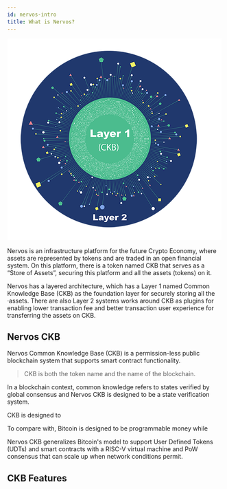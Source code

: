 ```yaml
---
id: nervos-intro
title: What is Nervos?
---
```


![nervos-log](assets/nervos-layers.png)

Nervos is an infrastructure platform for the future Crypto Economy, where assets are represented by tokens and are traded in an open financial system. On this platform, there is a token named CKB that serves as a “Store of Assets”, securing this platform and all the assets (tokens) on it.

Nervos has a layered architecture, which has a Layer 1 named Common Knowledge Base (CKB) as the foundation layer for securely storing all the ·assets. There are also Layer 2 systems works around CKB as plugins for enabling lower transaction fee and better transaction user experience for transferring the assets on CKB.

## Nervos CKB

Nervos Common Knowledge Base (CKB) is a permission-less public blockchain system that supports smart contract functionality.

> CKB is both the token name and the name of the blockchain.

In a blockchain context, common knowledge refers to states verified by global consensus and Nervos CKB is designed to be a state verification system.

CKB is designed to 

To compare with, Bitcoin is designed to be programmable money while

Nervos CKB generalizes Bitcoin's model to support User Defined Tokens (UDTs) and smart contracts with a RISC-V virtual machine and PoW consensus that can scale up when network conditions permit.

## CKB Features